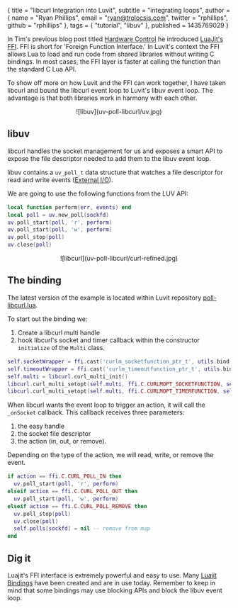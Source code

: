 { title = "libcurl Integration into Luvit",
  subtitle = "integrating loops",
  author = {
    name = "Ryan Phillips",
    email = "ryan@trolocsis.com",
    twitter = "rphillips",
    github = "rphillips"
  },
  tags = { "tutorial", "libuv" },
  published = 1435769029
}

In Tim's previous blog post titled [Hardware Control][] he introduced 
[LuaJit's FFI][]. FFI is short for 'Foreign Function Interface.' In Luvit's context
the FFI allows Lua to load and run code from shared libraries without writing C
bindings. In most cases, the FFI layer is faster at calling the function than
the standard C Lua API.

To show off more on how Luvit and the FFI can work together, I have taken
libcurl and bound the libcurl event loop to Luvit's libuv event loop. The advantage 
is that both libraries work in harmony with each other.

<center>![libuv](uv-poll-libcurl/uv.jpg)</center>

## libuv

libcurl handles the socket management for us and exposes a smart API to expose
the file descriptor needed to add them to the libuv event loop.

libuv contains a `uv_poll_t` data structure that watches a file descriptor for
read and write events ([External I/O][]). 

We are going to use the following functions from the LUV API:

```lua
local function perform(err, events) end
local poll = uv.new_poll(sockfd)
uv.poll_start(poll, 'r', perform)
uv.poll_start(poll, 'w', perform)
uv.poll_stop(poll)
uv.close(poll)
```

<center>![libcurl](uv-poll-libcurl/curl-refined.jpg)</center>

## The binding

The latest version of the example is located within Luvit repository [poll-libcurl.lua][].

To start out the binding we:

  1. Create a libcurl multi handle
  2. hook libcurl's socket and timer callback within the constructor `initialize` of the `Multi`
class.

```lua
self.socketWrapper = ffi.cast('curlm_socketfunction_ptr_t', utils.bind(Multi._onSocket, self))
self.timeoutWrapper = ffi.cast('curlm_timeoutfunction_ptr_t', utils.bind(Multi._onTimeout, self))
self.multi = libcurl.curl_multi_init()
libcurl.curl_multi_setopt(self.multi, ffi.C.CURLMOPT_SOCKETFUNCTION, self.socketWrapper)
libcurl.curl_multi_setopt(self.multi, ffi.C.CURLMOPT_TIMERFUNCTION, self.timeoutWrapper)
```

When libcurl wants the event loop to trigger an action, it will call the `_onSocket` callback. This callback 
receives three parameters:

  1. the easy handle
  2. the socket file descriptor
  3. the action (in, out, or remove).

Depending on the type of the action, we will read, write, or remove the event.

```lua
if action == ffi.C.CURL_POLL_IN then
  uv.poll_start(poll, 'r', perform)
elseif action == ffi.C.CURL_POLL_OUT then
  uv.poll_start(poll, 'w', perform)
elseif action == ffi.C.CURL_POLL_REMOVE then
  uv.poll_stop(poll)
  uv.close(poll)
  self.polls[sockfd] = nil -- remove from map
end
```

## Dig it

Luajit's FFI interface is extremely powerful and easy to use. Many [Luajit
Bindings][] have been created and are in use today. Remember to keep in mind
that some bindings may use blocking APIs and block the libuv event loop.

[Luajit Bindings]: http://wiki.luajit.org/FFI-Bindings
[poll-libcurl.lua]: https://github.com/luvit/luvit/blob/master/examples/poll-libcurl.lua
[libcurl]: http://curl.haxx.se/libcurl/
[LuaJit's FFI]: http://luajit.org/ext_ffi.html
[Hardware Control]: https://luvit.io/blog/hardware-control.html
[External I/O]: http://nikhilm.github.io/uvbook/utilities.html#external-i-o-with-polling
